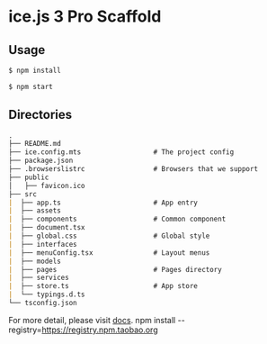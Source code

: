 # ice.js 3 Pro Scaffold

## Usage

```bash
$ npm install

$ npm start
```

## Directories

```md
.
├── README.md
├── ice.config.mts                  # The project config
├── package.json
├── .browserslistrc                 # Browsers that we support
├── public
│   ├── favicon.ico   
├── src
|  ├── app.ts                       # App entry
|  ├── assets
|  ├── components                   # Common component
|  ├── document.tsx
|  ├── global.css                   # Global style
|  ├── interfaces
|  ├── menuConfig.tsx               # Layout menus
|  ├── models
|  ├── pages                        # Pages directory
|  ├── services
|  ├── store.ts                     # App store
|  └── typings.d.ts
└── tsconfig.json
```

For more detail, please visit [docs](https://v3.ice.work/).
npm install --registry=https://registry.npm.taobao.org